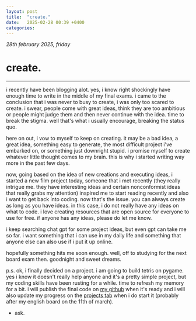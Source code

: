 ```yaml
---
layout: post
title:  "create."
date:   2025-02-28 00:39 +0400
categories:
---
```


_28th february 2025, friday_

# create.
---

i recently have been blogging alot. yes, i know right shockingly have enough time to write in the middle of my final exams. i came to the conclusion that i was never to busy to create, i was only too scared to create. i swear, people come with great ideas, think they are too ambitious or people might judge them and then never continue with the idea. time to break the stigma. well that's what i usually encourage, breaking the status quo.

here on out, i vow to myself to keep on creating. it may be a bad idea, a great idea, something easy to generate, the most difficult project i've embarked on, or something just downright stupid. i promise myself to create whatever little thought comes to my brain. this is why i started writing way more in the past few days.

now, going based on the idea of new creations and executing ideas, i started a new film project today, someone that i met recently (they really intrigue me. they have interesting ideas and certain nonconformist ideas that really grabs my attention) inspired me to start reading recently and also i want to get back into coding. now that's the issue. you can always create as long as you have ideas. in this case, i do not really have any ideas on what to code. i love creating resources that are open source for everyone to use for free. if anyone has any ideas, please do let me know.

i keep searching chat gpt for some project ideas, but even gpt can take me so far. i want something that i can use in my daily life and something that anyone else can also use if i put it up online.

hopefully something hits me soon enough. well, off to studying for the next board exam then. goodnight and sweet dreams.

p.s. ok, i finally decided on a project. i am going to build tetris on pygame. yes i know it doesn't really help anyone and it's a pretty simple project, but my coding skills have been rusting for a while. time to refresh my memory for a bit. i will publish the final code on <a href = "https://github.com/atharvakokane" target = _blank>my github</a> when it's ready and i will also update my progress on the <a href = "https://atharvakokane.github.io/projects" target = _blank>projects tab</a> when i do start it (probably after my english board on the 11th of march).

- ask.
